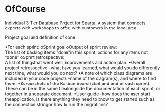 # OfCourse
Individual 3 Tier Database Project for Sparta, A system that connects experts with workshops to offer, with customers in the local area

Project goal
and definition of done

•For each sprint: 
oSprint goal
oOutput of sprint review:  
  The list of backlog items "done"in this sprint, actions for any items not “done”
oSprint retrospective:  
  A list of thingsthat went well, improvements and action plan.
•Overall project retrospective 
  –what have you learned, 
  what would you do differently next time, 
  what would you do next?
•A note of which class diagrams are included in your code projects 
  –name of the diagram(s), and 
  where to find them.
•Screenshots of the Kanban board (start and end of each sprint).  
These can be in the same filealongside the documentation of each sprint, or together in a separate document.
•User guide 
–how does the user start theapplication, is there anything they need to know to get started such as the connection stringor how to run the migrations?

